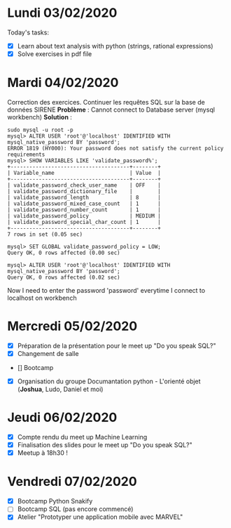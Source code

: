 # Lundi 03/02/2020

Today's tasks:
- [x] Learn about text analysis with python (strings, rational expressions)
- [x] Solve exercises in pdf file

# Mardi 04/02/2020

Correction des exercices.
Continuer les requêtes SQL sur la base de données SIRENE 
**Problème** : Cannot connect to Database server (mysql workbench)
**Solution** :

	sudo mysql -u root -p
	mysql> ALTER USER 'root'@'localhost' IDENTIFIED WITH mysql_native_password BY 'password';
	ERROR 1819 (HY000): Your password does not satisfy the current policy requirements
	mysql> SHOW VARIABLES LIKE 'validate_password%';
	+--------------------------------------+--------+
	| Variable_name                        | Value  |
	+--------------------------------------+--------+
	| validate_password_check_user_name    | OFF    |
	| validate_password_dictionary_file    |        |
	| validate_password_length             | 8      |
	| validate_password_mixed_case_count   | 1      |
	| validate_password_number_count       | 1      |
	| validate_password_policy             | MEDIUM |
	| validate_password_special_char_count | 1      |
	+--------------------------------------+--------+
	7 rows in set (0.05 sec)

	mysql> SET GLOBAL validate_password_policy = LOW;
	Query OK, 0 rows affected (0.00 sec)

	mysql> ALTER USER 'root'@'localhost' IDENTIFIED WITH mysql_native_password BY 'password';
	Query OK, 0 rows affected (0.02 sec)

Now I need to enter the password 'password' everytime I connect to localhost on workbench

# Mercredi 05/02/2020

- [x] Préparation de la présentation pour le meet up "Do you speak SQL?"
- [x] Changement de salle
- [] Bootcamp
- [x] Organisation du groupe Documantation python - L'orienté objet (**Joshua**, Ludo, Daniel et moi)

# Jeudi 06/02/2020

- [x] Compte rendu du meet up Machine Learning
- [x] Finalisation des slides pour le meet up "Do you speak SQL?"
- [x] Meetup à 18h30 !

# Vendredi 07/02/2020

- [x] Bootcamp Python Snakify
- [ ] Bootcamp SQL (pas encore commencé)
- [x] Atelier "Prototyper une application mobile avec MARVEL"
